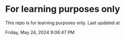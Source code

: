 # For learning purposes only
This repo is for learning purposes only.
Last updated at

Friday, May 24, 2024 9:06:47 PM

